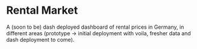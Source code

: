# Rental Market
A (soon to be) dash deployed dashboard of rental prices in Germany, in different areas (prototype -> initial deployment with voila, fresher data and dash deployment to come). 
